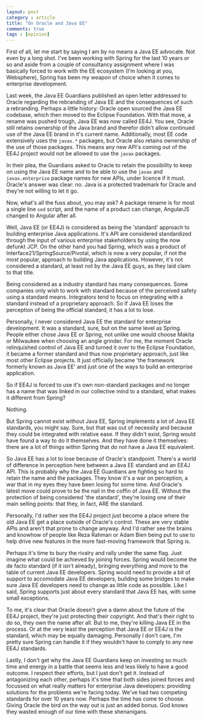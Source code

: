 ```yaml
---
layout: post
category : article
title: "On Oracle and Java EE"
comments: true
tags : [opinion]
---
```


First of all, let me start by saying I am by no means a Java EE advocate. Not even by a long shot. I've been working with Spring for the last 10 years or so and aside from a couple of consultancy assignment where I was basically forced to work with the EE ecosystem (I'm looking at you, Websphere), Spring has been my weapon of choice when it comes to enterprise development.

Last week, the Java EE Guardians published an open letter addressed to Oracle regarding the rebranding of Java EE and the consequences of such a rebranding. Perhaps a little history: Oracle open sourced the Java EE codebase, which then moved to the Eclipse Foundation. With that move, a rename was pushed trough, Java EE was now called EE4J. You see, Oracle still retains ownership of the Java brand and therefor didn't allow continued use of the Java EE brand in it's current name. Additionally, most EE code extensively uses the `javax.*` packages, but Oracle also retains ownership of the use of those packages. This means any new API's coming out of the EE4J project would not be allowed to use the `javax` packages. 

In their plea, the Guardians asked to Oracle to retain the possibility to keep on using the Java EE name and to be able to use the `javax` and `javax.enterprise` package names for new APIs, under licence if it must. Oracle's answer was clear: no. Java is a protected trademark for Oracle and they're not willing to let it go. 

Now, what's all the fuss about, you may ask? A package rename is for most a single line `sed` script, and the name of a product can change, AngularJS changed to Angular after all.

Well, Java EE (or EE4J) is considered as being the 'standard' approach to building enterprise Java applications. It's API are considered standardized through the input of various enterprise stakeholders by using the now defunkt JCP. On the other hand you had Spring, which was a product of Interface21/SpringSource/Pivotal, which is now a very popular, if not the most popular, approach to building Java applications. However, it's not considered a standard, at least not by the Java EE guys, as they laid claim to that title. 

Being considered as a industry standard has many consequences. Some companies only wish to work with standard because of the perceived safety using a standard means. Integrators tend to focus on integrating with a standard instead of a proprietary approach. So if Java EE loses the perception of being the official standard, it has a lot to lose. 

Personally, I never considered Java EE the standard for enterprise development. It was a standard, sure, but on the same level as Spring. People either chose Java EE or Spring, not unlike one would choose Makita or Milwaukee when choosing an angle grinder. For me, the moment Oracle relinquished control of Java EE and turned it over to the Eclipse Foundation, it became a former standard and thus now proprietary approach, just like most other Eclipse projects. It just officially became 'the framework formerly known as Java EE' and just one of the ways to build an enterprise application.

So if EE4J is forced to use it's own non-standard packages and no longer has a name that was linked in our collective mind to a standard, what makes it different from Spring?

Nothing.

But Spring cannot exist without Java EE, Spring implements a lot of Java EE standards, you might say. Sure, but that was out of necessity and because they could be integrated with relative ease. If they didn't exist, Spring would have found a way to do it themselves. And they have done it themselves: there are a lot of things within Spring that do not have a Java EE equivalent.

So Java EE has a lot to lose because of Oracle's standpoint. There's a world of difference in perception here between a Java EE standard and an EE4J API. This is probably why the Java EE Guardians are fighting so hard to retain the name and the packages. They know it's a war on perception, a war that in my eyes they have been losing for some time. And Oracle's latest move could prove to be the nail in the coffin of Java EE. Without the protection of being considered 'the standard', they're losing one of their main selling points: that they, in fact, ARE the standard. 

Personally, I'd rather see the EE4J project just become a place where the old Java EE get a place outside of Oracle's control. These are very stable APIs and aren't that prone to change anyway. And I'd rather see the brains and knowhow of people like Reza Rahman or Adam Bien being put to use to help drive new features in the more fast-moving framework that Spring is. 

Perhaps it's time to bury the rivalry and rally under the same flag. Just imagine what could be achieved by joining forces. Spring would become the de facto standard (if it isn't already), bringing everything and more to the table of current Java EE developers. Spring would need to provide a bit of support to accomodate Java EE developers, building some bridges to make sure Java EE developers need to change as little code as possible. Like I said, Spring supports just about every standard that Java EE has, with some small exceptions. 

To me, it's clear that Oracle doesn't give a damn about the future of the EE4J project, they're just protecting their copyright. And that's their right to do so, they own the name after all. But to me, they're killing Java EE in the process. Or at the very least the perception that Java EE or EE4J is the standard, which may be equally damaging. Personally I don't care, I'm pretty sure Spring can handle it if they wouldn't have to comply to any new EE4J standards.

Lastly, I don't get why the Java EE Guardians keep on investing so much time and energy in a battle that seems less and less likely to have a good outcome. I respect their efforts, but I just don't get it. Instead of antagonizing each other, perhaps it's time that both sides joined forces and focussed on what really matters for enterprise Java developers: providing solutions for the problems we're facing today. We've had two competing standards for over 10 years now. Perhaps the time has come to choose. Giving Oracle the bird on the way out is just an added bonus. God knows they wasted enough of our time with these shenanigans.

